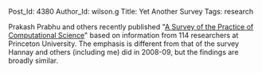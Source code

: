 Post_Id: 4380
Author_Id: wilson.g
Title: Yet Another Survey
Tags: research

<p>Prakash Prabhu and others recently published "<a href="http://liberty.princeton.edu/Publications/sc11_survey.pdf">A Survey of the Practice of Computational Science</a>" based on information from 114 researchers at Princeton University. The emphasis is different from that of the survey Hannay and others (including me) did in 2008-09, but the findings are broadly similar.</p>
